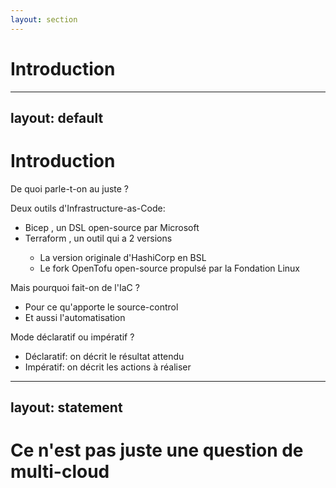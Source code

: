 ```yaml
---
layout: section
---
```


# Introduction

---
layout: default
---

# Introduction
De quoi parle-t-on au juste ? <twemoji-thinking-face />

<v-click>

Deux outils d'Infrastructure-as-Code:
* Bicep <twemoji-mechanical-arm />, un DSL open-source par Microsoft
* Terraform <logos-terraform-icon />, un outil qui a 2 versions
  - La version originale d'HashiCorp en BSL
  - Le fork OpenTofu open-source propulsé par la Fondation Linux

</v-click>

<v-click>

Mais pourquoi fait-on de l'IaC ?
- Pour ce qu'apporte le source-control
- Et aussi l'automatisation

</v-click>

<v-click>

Mode déclaratif ou impératif ?
- Déclaratif: on décrit le résultat attendu
- Impératif: on décrit les actions à réaliser

</v-click>

---
layout: statement
---

# Ce n'est pas juste une question de multi-cloud <twemoji-winking-face />

<!-- 
- What are Bicep & Terraform (IaC, Imperative, ...)
- The similarities (syntax lookalike, commands, ...)
-->

